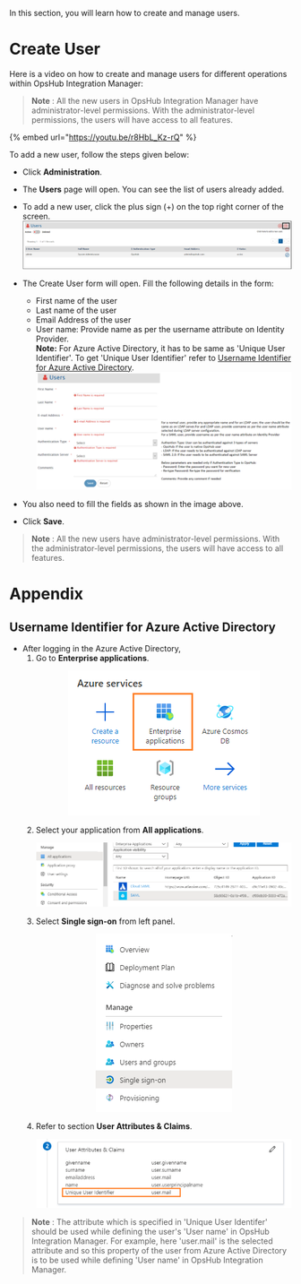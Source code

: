 In this section, you will learn how to create and manage users. 

# Create User

Here is a video on how to create and manage users for different operations within OpsHub Integration Manager:

> **Note** : All the new users in OpsHub Integration Manager have administrator-level permissions. With the administrator-level permissions, the users will have access to all features.

{% embed url="https://youtu.be/r8HbL_Kz-rQ" %}

To add a new user, follow the steps given below:
* Click **Administration**. 
* The **Users** page will open. You can see the list of users already added.
* To add a new user, click the plus sign (+) on the top right corner of the screen. 
![User Management Page](../../assets/User_Management_Image_1C.png)

* The Create User form will open. Fill the following details in the form: 
  * First name of the user
  * Last name of the user
  * Email Address of the user
  * User name&#58; Provide name as per the username attribute on Identity Provider.  
    **Note:** For Azure Active Directory, it has to be same as 'Unique User Identifier'. To get 'Unique User Identifier' refer to [Username Identifier for Azure Active Directory](#username-identifer-for-azure-active-directory).
![User Form](../../assets/User_Management_Image_2CF123.png)
* You also need to fill the fields as shown in the image above. 
* Click **Save**.
  
> **Note** : All the new users have administrator-level permissions. With the administrator-level permissions, the users will have access to all features.

# Appendix

## Username Identifier for Azure Active Directory

* After logging in the Azure Active Directory,
  1. Go to **Enterprise applications**.  
     <p align="center">
       <img src="../../assets/Azure_Services.png" alt="Enterprise Applications" />
     </p>  
  2. Select your application from **All applications**.  
     <p align="center">
       <img src="../../assets/Azure_Application.png" alt="Select Application" />
     </p>  
  3. Select **Single sign-on** from left panel.  
     <p align="center">
       <img src="../../assets/Azure_SingleSignOn.png" alt="Single Sign-On" />
     </p>  
  4. Refer to section **User Attributes & Claims**.  
     <p align="center">
       <img src="../../assets/Azure_UserAttribute.png" alt="User Attributes" style="width: 600px;" />
     </p>

> **Note** : The attribute which is specified in 'Unique User Identifer' should be used while defining the user's 'User name' in OpsHub Integration Manager. For example, here 'user.mail' is the selected attribute and so this property of the user from Azure Active Directory is to be used while defining 'User name' in OpsHub Integration Manager.
